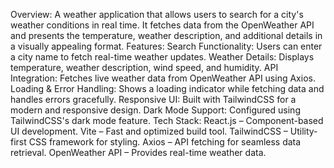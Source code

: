 Overview:
A weather application that allows users to search for a city's weather conditions in real time. It fetches data from the OpenWeather API and presents the temperature, weather description, and additional details in a visually appealing format.
Features:
Search Functionality: Users can enter a city name to fetch real-time weather updates.
Weather Details: Displays temperature, weather description, wind speed, and humidity.
API Integration: Fetches live weather data from OpenWeather API using Axios.
Loading & Error Handling: Shows a loading indicator while fetching data and handles errors gracefully.
Responsive UI: Built with TailwindCSS for a modern and responsive design.
Dark Mode Support: Configured using TailwindCSS's dark mode feature.
Tech Stack:
React.js – Component-based UI development.
Vite – Fast and optimized build tool.
TailwindCSS – Utility-first CSS framework for styling.
Axios – API fetching for seamless data retrieval.
OpenWeather API – Provides real-time weather data.
